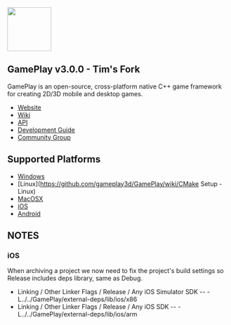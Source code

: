 <img src="https://raw.githubusercontent.com/gameplay3d/GamePlay/master/gameplay/res/icon.png" width=100/>

## GamePlay v3.0.0 - Tim's Fork

GamePlay is an open-source, cross-platform native C++ game framework for creating 2D/3D mobile and desktop games.

- [Website](http://www.gameplay3d.io/)
- [Wiki](https://github.com/gameplay3d/GamePlay/wiki)
- [API](http://gameplay3d.github.io/GamePlay/api/index.html)
- [Development Guide](https://github.com/gameplay3d/GamePlay/wiki#wiki-Development_Guide)
- [Community Group](https://groups.google.com/d/forum/gameplay3d-developers)

## Supported Platforms
- [Windows](https://github.com/gameplay3d/GamePlay/wiki/Visual-Studio-Setup) 
- [Linux](https://github.com/gameplay3d/GamePlay/wiki/CMake Setup - Linux)
- [MacOSX](https://github.com/gameplay3d/GamePlay/wiki/Apple-Xcode-Setup)
- [iOS](https://github.com/gameplay3d/GamePlay/wiki/Apple-Xcode-Setup)
- [Android](https://github.com/gameplay3d/GamePlay/wiki/Android-NDK-Setup)

## NOTES

### iOS
When archiving a project we now need to fix the project's build settings so Release includes deps library, same as Debug.
- Linking / Other Linker Flags / Release / Any iOS Simulator SDK
-- -L../../GamePlay/external-deps/lib/ios/x86
- Linking / Other Linker Flags / Release / Any iOS SDK
-- -L../../GamePlay/external-deps/lib/ios/arm

